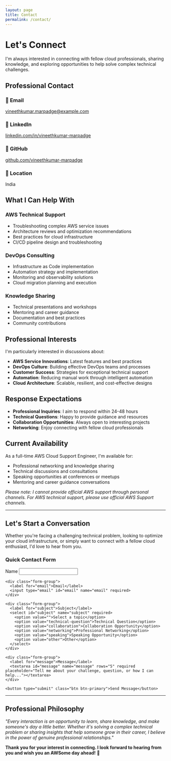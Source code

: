 ```yaml
---
layout: page
title: Contact
permalink: /contact/
---
```


# Let's Connect

I'm always interested in connecting with fellow cloud professionals, sharing knowledge, and exploring opportunities to help solve complex technical challenges.

## Professional Contact

<div class="contact-grid">
  <div class="contact-item">
    <h3>📧 Email</h3>
    <p><a href="mailto:vineethkumar.marpadge@example.com">vineethkumar.marpadge@example.com</a></p>
  </div>
  
  <div class="contact-item">
    <h3>💼 LinkedIn</h3>
    <p><a href="https://linkedin.com/in/vineethkumar-marpadge" target="_blank">linkedin.com/in/vineethkumar-marpadge</a></p>
  </div>
  
  <div class="contact-item">
    <h3>🐙 GitHub</h3>
    <p><a href="https://github.com/vineethkumar-marpadge" target="_blank">github.com/vineethkumar-marpadge</a></p>
  </div>
  
  <div class="contact-item">
    <h3>📍 Location</h3>
    <p>India</p>
  </div>
</div>

## What I Can Help With

### AWS Technical Support
- Troubleshooting complex AWS service issues
- Architecture reviews and optimization recommendations
- Best practices for cloud infrastructure
- CI/CD pipeline design and troubleshooting

### DevOps Consulting
- Infrastructure as Code implementation
- Automation strategy and implementation
- Monitoring and observability solutions
- Cloud migration planning and execution

### Knowledge Sharing
- Technical presentations and workshops
- Mentoring and career guidance
- Documentation and best practices
- Community contributions

## Professional Interests

I'm particularly interested in discussions about:

- **AWS Service Innovations**: Latest features and best practices
- **DevOps Culture**: Building effective DevOps teams and processes
- **Customer Success**: Strategies for exceptional technical support
- **Automation**: Reducing manual work through intelligent automation
- **Cloud Architecture**: Scalable, resilient, and cost-effective designs

## Response Expectations

- **Professional Inquiries**: I aim to respond within 24-48 hours
- **Technical Questions**: Happy to provide guidance and resources
- **Collaboration Opportunities**: Always open to interesting projects
- **Networking**: Enjoy connecting with fellow cloud professionals

## Current Availability

As a full-time AWS Cloud Support Engineer, I'm available for:
- Professional networking and knowledge sharing
- Technical discussions and consultations
- Speaking opportunities at conferences or meetups
- Mentoring and career guidance conversations

*Please note: I cannot provide official AWS support through personal channels. For AWS technical support, please use official AWS Support channels.*

---

## Let's Start a Conversation

Whether you're facing a challenging technical problem, looking to optimize your cloud infrastructure, or simply want to connect with a fellow cloud enthusiast, I'd love to hear from you.

<div class="contact-form-section">
  <h3>Quick Contact Form</h3>
  <form action="https://formspree.io/f/your-form-id" method="POST" class="contact-form">
    <div class="form-group">
      <label for="name">Name</label>
      <input type="text" id="name" name="name" required>
    </div>
    
    <div class="form-group">
      <label for="email">Email</label>
      <input type="email" id="email" name="email" required>
    </div>
    
    <div class="form-group">
      <label for="subject">Subject</label>
      <select id="subject" name="subject" required>
        <option value="">Select a topic</option>
        <option value="technical-question">Technical Question</option>
        <option value="collaboration">Collaboration Opportunity</option>
        <option value="networking">Professional Networking</option>
        <option value="speaking">Speaking Opportunity</option>
        <option value="other">Other</option>
      </select>
    </div>
    
    <div class="form-group">
      <label for="message">Message</label>
      <textarea id="message" name="message" rows="5" required placeholder="Tell me about your challenge, question, or how I can help..."></textarea>
    </div>
    
    <button type="submit" class="btn btn-primary">Send Message</button>
  </form>
</div>

---

## Professional Philosophy

*"Every interaction is an opportunity to learn, share knowledge, and make someone's day a little better. Whether it's solving a complex technical problem or sharing insights that help someone grow in their career, I believe in the power of genuine professional relationships."*

**Thank you for your interest in connecting. I look forward to hearing from you and wish you an AWSome day ahead!** 🚀
